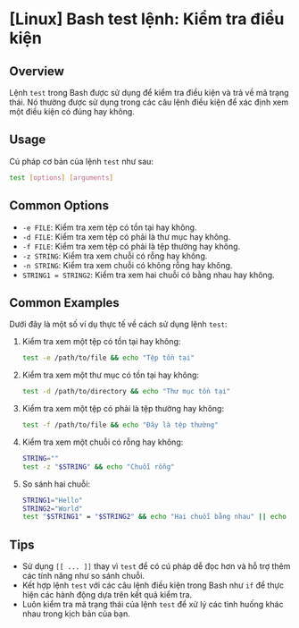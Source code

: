 # [Linux] Bash test lệnh: Kiểm tra điều kiện

## Overview
Lệnh `test` trong Bash được sử dụng để kiểm tra điều kiện và trả về mã trạng thái. Nó thường được sử dụng trong các câu lệnh điều kiện để xác định xem một điều kiện có đúng hay không.

## Usage
Cú pháp cơ bản của lệnh `test` như sau:
```bash
test [options] [arguments]
```

## Common Options
- `-e FILE`: Kiểm tra xem tệp có tồn tại hay không.
- `-d FILE`: Kiểm tra xem tệp có phải là thư mục hay không.
- `-f FILE`: Kiểm tra xem tệp có phải là tệp thường hay không.
- `-z STRING`: Kiểm tra xem chuỗi có rỗng hay không.
- `-n STRING`: Kiểm tra xem chuỗi có không rỗng hay không.
- `STRING1 = STRING2`: Kiểm tra xem hai chuỗi có bằng nhau hay không.

## Common Examples
Dưới đây là một số ví dụ thực tế về cách sử dụng lệnh `test`:

1. Kiểm tra xem một tệp có tồn tại hay không:
   ```bash
   test -e /path/to/file && echo "Tệp tồn tại"
   ```

2. Kiểm tra xem một thư mục có tồn tại hay không:
   ```bash
   test -d /path/to/directory && echo "Thư mục tồn tại"
   ```

3. Kiểm tra xem một tệp có phải là tệp thường hay không:
   ```bash
   test -f /path/to/file && echo "Đây là tệp thường"
   ```

4. Kiểm tra xem một chuỗi có rỗng hay không:
   ```bash
   STRING=""
   test -z "$STRING" && echo "Chuỗi rỗng"
   ```

5. So sánh hai chuỗi:
   ```bash
   STRING1="Hello"
   STRING2="World"
   test "$STRING1" = "$STRING2" && echo "Hai chuỗi bằng nhau" || echo "Hai chuỗi khác nhau"
   ```

## Tips
- Sử dụng `[[ ... ]]` thay vì `test` để có cú pháp dễ đọc hơn và hỗ trợ thêm các tính năng như so sánh chuỗi.
- Kết hợp lệnh `test` với các câu lệnh điều kiện trong Bash như `if` để thực hiện các hành động dựa trên kết quả kiểm tra.
- Luôn kiểm tra mã trạng thái của lệnh `test` để xử lý các tình huống khác nhau trong kịch bản của bạn.